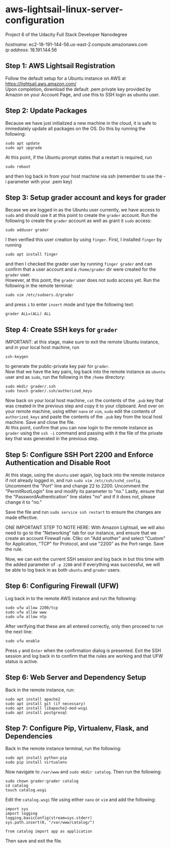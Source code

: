 # aws-lightsail-linux-server-configuration

Project 6 of the Udacity Full Stack Developer Nanodegree

_hostname_:   ec2-18-191-144-56.us-east-2.compute.amazonaws.com  
_ip address_: 18.191.144.56

## Step 1: AWS Lightsail Registration
Follow the default setup for a Ubuntu instance on AWS at https://lightsail.aws.amazon.com/  
Upon completion, download the default .pem private key provided by Amazon on your Account Page, and use this to SSH login as ubuntu user.  

## Step 2: Update Packages
Because we have just initialized a new machine in the cloud, it is safe to immediately update all packages on the OS. Do this by running the following:
```
sudo apt update
sudo apt upgrade
```
At this point, if the Ubuntu prompt states that a restart is required, run
```
sudo reboot
```
and then log back in from your host machine via ssh (remember to use the -i parameter with your .pem key)

## Step 3:  Setup grader account and keys for grader
Becase we are logged in as the Ubuntu user currently, we have access to `sudo` and should use it at this point to create the `grader` account. Run the following to create the `grader` account as well as grant it `sudo` access:
```
sudo adduser grader
```
I then verified this user creation by using `finger`. First, I installed `finger` by running
```
sudo apt install finger
```
and then I checked the grader user by running `finger grader` and can confirm that a user account and a `/home/grader` dir were created for the `grader` user.  
However, at this point, the `grader` user does not sudo access yet. Run the following in the remote terminal:
```
sudo vim /etc/sudoers.d/grader
```
and press `i` to enter `insert` mode and type the following text:
```
grader ALL=(ALL) ALL
```

## Step 4: Create SSH keys for `grader`
IMPORTANT: at this stage, make sure to exit the remote Ubuntu instance, and in your local host machine, run
```
ssh-keygen
```
to generate the public-private key pair for `grader`.  
Now that we have the key pairs, log back into the remote instance as `ubuntu` user and as `sudo`, run the following in the `/home` directory:
```
sudo mkdir grader/.ssh
sudo touch grader/.ssh/authorized_keys
```
Now back on your local host machine, `cat` the contents of the `.pub` key that was created in the previous step and copy it to your clipboard. And over on your remote machine, using either `nano` or `vim`, `sudo` edit the contents of `authorized_keys` and paste the contents of the `.pub` key from the local host machine. Save and close the file.   
At this point, confirm that you can now login to the remote instance as `grader` using the `ssh -i` command and passing with it the file of the private key that was generated in the previous step.  

## Step 5: Configure SSH Port 2200 and Enforce Authentication and Disable Root
At this stage, using the `ubuntu` user again, log back into the remote instance if not already logged in, and run `sudo vim /etc/ssh/sshd_config`.  
Uncomment the "Port" line and change 22 to 2200. Uncomment the "PermitRootLogin" line and modify its parameter to "no." Lastly, ensure that the "PasswordAuthentication" line states "no" and if it does not, please change it to "no."  

Save the file and run `sudo service ssh restart` to ensure the changes are made effective.

ONE IMPORTANT STEP TO NOTE HERE: With Amazon Lightsail, we will also need to go to the "Networking" tab for our instance, and ensure that we create an account Firewall rule. Clikc on "Add another" and select "Custom" for Application, "TCP" for Protocol, and use "2200" as the Port range. Save the rule.  

Now, we can exit the current SSH session and log back in but this time with the added parameter of `-p 2200` and if everything was successful, we will be able to log back in as both `ubuntu` and `grader` users.  


## Step 6: Configuring Firewall (UFW)
Log back in to the remote AWS instance and run the following:
```
sudo ufw allow 2200/tcp
sudo ufw allow www
sudo ufw allow ntp
```
After verifying that these are all entered correctly, only then proceed to run the next line:
```
sudo ufw enable
```
Press `y` and `Enter` when the confirmation dialog is presented. 
Exit the SSH session and log back in to confirm that the rules are working and that UFW status is active. 

## Step 6: Web Server and Dependency Setup
Back in the remote instance, run:
```
sudo apt install apache2
sudo apt install git (if necessary)
sudo apt install libapache2-mod-wsgi
sudo apt install postgresql
```

## Step 7: Configure Pip, Virtualenv, Flask, and Dependencies
Back in the remote instance terminal, run the following:
```
sudo apt install python-pip
sudo pip install virtualenv
```  
Now navigate to `/var/www` and `sudo mkdir catalog`.  Then run the following:
```
sudo chown grader:grader catalog
cd catalog
touch catalog.wsgi
```
Edit the `catalog.wsgi` file using either `nano` or `vim` and add the following:  
```
import sys
import logging
logging.basicConfig(stream=sys.stderr)
sys.path.insert(0, "/var/www/catalog/")

from catalog import app as application
```
Then save and exit the file. 
